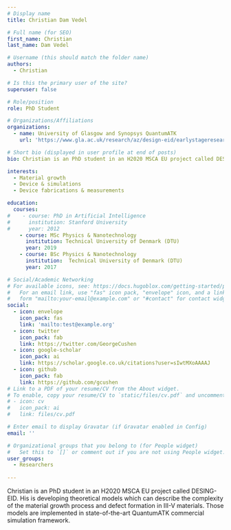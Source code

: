 ```yaml
---
# Display name
title: Christian Dam Vedel 

# Full name (for SEO)
first_name: Christian 
last_name: Dam Vedel

# Username (this should match the folder name)
authors:
  - Christian

# Is this the primary user of the site?
superuser: false

# Role/position
role: PhD Student

# Organizations/Affiliations
organizations:
  - name: University of Glasgow and Synopsys QuantumATK  
    url: 'https://www.gla.ac.uk/research/az/design-eid/earlystageresearchersesr/esr3-christiandamvedel/'

# Short bio (displayed in user profile at end of posts)
bio: Christian is an PhD student in an H2020 MSCA EU project called DESING-EID. His is developing theoretical models which can describe the complexity of the material growth process and defect formation in III-V materials. Those models are implemented in state-of-the-art QuantumATK commercial simulation framework.

interests:
  - Material growth
  - Device & simulations
  - Device fabrications & measurements

education:
  courses:
#    - course: PhD in Artificial Intelligence
#      institution: Stanford University
#      year: 2012
    - course: MSc Physics & Nanotechnology
      institution: Technical University of Denmark (DTU)
      year: 2019
    - course: BSc Physics & Nanotechnology
      institution:  Technical University of Denmark (DTU)
      year: 2017

# Social/Academic Networking
# For available icons, see: https://docs.hugoblox.com/getting-started/page-builder/#icons
#   For an email link, use "fas" icon pack, "envelope" icon, and a link in the
#   form "mailto:your-email@example.com" or "#contact" for contact widget.
social:
  - icon: envelope
    icon_pack: fas
    link: 'mailto:test@example.org'
  - icon: twitter
    icon_pack: fab
    link: https://twitter.com/GeorgeCushen
  - icon: google-scholar
    icon_pack: ai
    link: https://scholar.google.co.uk/citations?user=sIwtMXoAAAAJ
  - icon: github
    icon_pack: fab
    link: https://github.com/gcushen
# Link to a PDF of your resume/CV from the About widget.
# To enable, copy your resume/CV to `static/files/cv.pdf` and uncomment the lines below.
# - icon: cv
#   icon_pack: ai
#   link: files/cv.pdf

# Enter email to display Gravatar (if Gravatar enabled in Config)
email: ''

# Organizational groups that you belong to (for People widget)
#   Set this to `[]` or comment out if you are not using People widget.
user_groups:
  - Researchers
  
---
```

Christian is an PhD student in an H2020 MSCA EU project called DESING-EID. His is developing theoretical models which can describe the complexity of the material growth process and defect formation in III-V materials. Those models are implemented in state-of-the-art QuantumATK commercial simulation framework.
